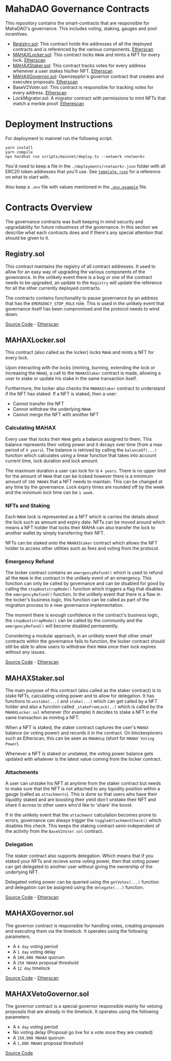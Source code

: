 # MahaDAO Governance Contracts

This repository contains the smart-contracts that are responsible for MahaDAO's governance. This includes voting, staking, gauges and pool incentives.

- [Registry.sol](#registrysol): This contract holds the addresses of all the deployed contracts and is referenced by the various components. [Etherscan](https://etherscan.io/address/0x2684861ba9dada685a11c4e9e5aed8630f08afe0)
- [MAHAXLocker.sol](#mahaxlockersol): This contract locks `MAHA` and mints a NFT for every lock. [Etherscan](https://etherscan.io/address/0xbdD8F4dAF71C2cB16ccE7e54BB81ef3cfcF5AAcb)
- [MAHAXStaker.sol](#mahaxstakersol): This contract tracks votes for every address whenever a user stakes his/her NFT. [Etherscan](https://etherscan.io/address/0x608917F8392634428Ec71C6766F3eC3f5cc8f421)
- [MAHAXGovernor.sol](#mahaxgovernorsol): Openzepplin's governor contract that creates and executes proposals. [Etherscan](https://etherscan.io/address/0x90fbe384A03baDa9d439f83E453a50e982cE36F3)
- BaseV2Voter.sol: This contract is responsible for tracking votes for every address. [Etherscan](https://etherscan.io/address/0xFbbe448D38231c298E9A2251bc0c567543e2ccA6)
- LockMigrator.sol: A migrator contract with permissions to mint NFTs that match a merkle proof. [Etherescan](https://etherscan.io/address/0xb180B2e4821e99a69d19f0845D2cc572eA412481)

# Deployment Instructions

For deployment to mainnet run the following script.

```
yarn install
yarn compile
npx hardhat run scripts/mainnet/deploy.ts --network <network>
```

You'd need to keep a file in the `./deployments/<network>.json` folder with all ERC20 token addresses that you'll use. See [`template.json`](./deployments/template.json) for a reference on what to start with.

Also keep a `.env` file with values mentioned in the [`.env.example`](./.env.example) file.

# Contracts Overview

The governance contracts was built keeping in mind security and upgradability for future robustness of the governance. In this section we describe what each contracts does and if there's any special attention that should be given to it.

## Registry.sol

This contract maintains the registry of all contract addresses. It used to allow for an easy way of upgrading the various components of the govenrance. In the unlikely event there is a bug or one of the contract needs to be upgraded, an update to the `Registry` will update the reference for all the other currently deployed contracts.

The contracts contains functionality to pause governance by an address that has the `EMERGENCY_STOP_ROLE` role. This is used in the unlikely event that governance itself has been compromised and the protocol needs to wind down.

[Source Code](./contracts/Regsitry.sol) - [Etherscan](https://etherscan.io/address/0x2684861ba9dada685a11c4e9e5aed8630f08afe0)

## MAHAXLocker.sol

This contract (also called as the locker) locks `MAHA` and mints a NFT for every lock.

Upon interacting with the locks (minting, burning, extending the lock or increasing the `MAHA`), a call to the `MAHAXStaker` contract is made, allowing a user to stake or update his stake in the same transaction itself.

Furthermore, the locker also checks the `MAHAXStaker` contract to understand if the NFT has staked. If a NFT is staked, then a user:

- Cannot transfer the NFT
- Cannot withdraw the underlying `MAHA`
- Cannot merge the NFT with another NFT

### Calculating MAHAX

Every user that locks their `MAHA` gets a balance assigned to them. This balance represents their voting power and it decays over time (from a max period of `4 years`).
The balance is retrived by calling the `balanceOf(...)` function which calculates using a linear function that takes into account current time, lock duration and lock amount.

The maximum duration a user can lock for is `4 years`. There is no upper limit for the amount of `MAHA` that can be lcoked however there is a minimum amount of `100 MAHAX` that a NFT needs to maintain. This can be changed at any time by the governance. Lock expiry times are rounded off by the week and the minimum lock time can be `1 week`.

### NFTs and Staking

Each `MAHA` lock is represented as a NFT which is carries the details about the lock such as amount and expiry date. NFTs can be moved around which means a NFT holder that locks their MAHA can also transfer the lock to another wallet by simply transferring their NFT.

NFTs can be staked onto the `MAHAXStaker` contract which allows the NFT holder to access other utilities such as fees and voting from the protocol.

### Emergency Refund

The locker contract contains an `emergencyRefund()` which is used to refund all the `MAHA` in the contract in the unlikely event of an emergency. This function can only be called by governance and can be disabled for good by calling the `stopBootstrapMode()` function which triggers a flag that disables the `emergencyRefund()` function. In the unlikely event that there is a flaw in the locker's business logic, this function can be called as part of the migration process to a new governance implementation.

The moment there is enough confidence in the contract's business logic, the `stopBootstrapMode()` can be called by the community and the `emergencyRefund()` will become disabled permanently.

Considering a modular approach, in an unlikely event that other smart contracts within the governance fails to function, the locker contract should still be able to allow users to withdraw their `MAHA` once their lock expires without any issues.

[Source Code](./contracts/MAHAXLocker.sol) - [Etherscan](https://etherscan.io/address/0xbdD8F4dAF71C2cB16ccE7e54BB81ef3cfcF5AAcb)

## MAHAXStaker.sol

The main purpose of this contract (also called as the staker contract) is to stake NFTs, calculating voting power and to allow for delegation. It has functions to `unstake(...)` and `stake(...)` which can get called by a NFT holder and also a function called `_stakeFromLock(..)` which is called by the `MAHAXLocker.sol` whenever (for example) it decides to stake a NFT in the same transaction as minitng a NFT.

When a NFT is staked, the staker contract captures the user's `MAHAX` balance (or voting power) and records it in the contract. On blockexplorers such as Etherscan, this can be seen as `MAHAXvp` (short for `MAHAX Voting Power`).

Whenever a NFT is staked or unstaked, the voting power balance gets updated with whatever is the latest value coming from the locker contract.

### Attachments

A user can unstake his NFT at anytime from the staker contract but needs to make sure that the NFT is not attached to any liquidity position within a gauge (called as `attachments`). This is done so that users who have their liquidity staked and are boosting their yield don't unstake their NFT and share it across to other users who'd like to 'share' the boost.

If in the unlikely event that the `attachment` calculation becomes prone to errors, governance can always trigger the `toggleAttachmentCheck()` which disables this check. This keeps the staking contract semi-independent of the activity from the `BaseV2Voter.sol` contract.

### Delegation

The staker contract also supports delegation. Which means that if you staked your NFTs and recieve some voting power, then that voting power can get delegated to another user without giving the ownership of the underlying NFT.

Delegated voting power can be queried using the `getVotes(...)` function and delegation can be assigned using the `delegate(...)` function.

[Source Code](./contracts/MAHAXStaker.sol) - [Etherscan](https://etherscan.io/address/0x608917F8392634428Ec71C6766F3eC3f5cc8f421)

## MAHAXGovernor.sol

The governor contract is responsible for handling votes, creating proposals and executing them via the timelock. It operates using the following parameters.

- A `4 day` voting period
- A `1 day` voting delay
- A `100,000 MAHAX` quorum
- A `250 MAHAX` proposal threshold
- A `12 day` timelock

[Source Code](./contracts/MAHAXGovernor.sol) - [Etherscan](https://etherscan.io/address/0x90fbe384A03baDa9d439f83E453a50e982cE36F3)

## MAHAXVetoGovernor.sol

The governor contract is a special governor responsible mainly for vetoing proposals that are already in the timelock. It operates using the following parameters

- A `4 day` voting period
- No voting delay (Proposal go live for a vote once they are created)
- A `150,000 MAHAX` quorum
- A `1,000 MAHAX` proposal threshold

[Source Code](./contracts/MAHAXVetoGovernor.sol)
